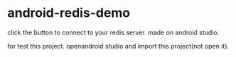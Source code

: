 android-redis-demo
==================
click the button to connect to your redis server.
made on android studio.

for test this project.
openandroid studio and import this project(not open it).
